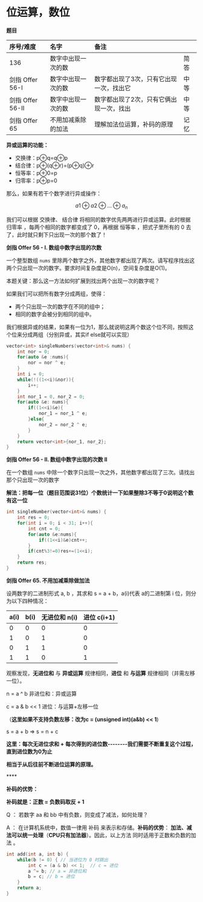 # 位运算，数位

**题目**

| 序号/难度 | 名字 | 备注 |  |
| :--- | :--- | :--- | :--- |
| 136 | 数字中出现一次的数 |  | 简答 |
| 剑指 Offer 56-I | 数字中出现一次的数 | 数字都出现了3次，只有它出现一次，找出它 | 中等 |
| 剑指 Offer 56-II | 数字中出现一次的数 | 数字都出现了2次，只有它俩出现一次，找出 | 中等 |
| 剑指 Offer 65 | 不用加减乘除的加法 | 理解加法位运算，补码的原理 | 记忆 |

**异或运算的功能：**

* 交换律：p⊕q=q⊕p 
* 结合律：p⊕\(q⊕r\)=\(p⊕q\)⊕r 
* 恒等率：p⊕0=p 
* 归零率：p⊕p=0 

那么，如果有若干个数字进行异或操作：

$$
a{1} \oplus a{2} \oplus ... \oplus a_{n}
$$

我们可以根据 交换律、 结合律 将相同的数字优先两两进行异或运算。此时根据 归零率 ，每两个相同的数字都变成了 0，再根据 恒等率 ，把式子里所有的 0 去了，此时就只剩下只出现一次的那个数了！

**剑指 Offer 56 - I. 数组中数字出现的次数**

一个整型数组 `nums` 里除两个数字之外，其他数字都出现了两次。请写程序找出这两个只出现一次的数字。要求时间复杂度是O\(n\)，空间复杂度是O\(1\)。

本题关键：那么这一方法如何扩展到找出两个出现一次的数字呢？

如果我们可以把所有数字分成两组，使得：

* 两个只出现一次的数字在不同的组中；
* 相同的数字会被分到相同的组中。

我们根据异或的结果，如果有一位为1，那么就说明这两个数这个位不同，按照这个位来分成两组（分别异或，其实if else就可以实现）

```cpp
vector<int> singleNumbers(vector<int>& nums) {
    int nor = 0;
    for(auto &e :nums){
        nor = nor ^ e;
    }
    int i = 0;
    while(!((1<<i)&nor)){
        i++;
    }
    int nor_1 = 0, nor_2 = 0;
    for(auto &e: nums){
        if((1<<i)&e){
            nor_1 = nor_1 ^ e;
        }else{
            nor_2 = nor_2 ^ e;
        }
    }
    return vector<int>{nor_1, nor_2};
}
```

**剑指 Offer 56 - II. 数组中数字出现的次数 II**

 在一个数组 `nums` 中除一个数字只出现一次之外，其他数字都出现了三次。请找出那个只出现一次的数字

**解法：把每一位（题目范围说31位）个数统计一下如果整除3不等于0说明这个数有这一位**

```cpp
int singleNumber(vector<int>& nums) {
    int res = 0;
    for(int i = 0; i < 31; i++){
        int cnt = 0;
        for(auto &e:nums){
            if((1<<i)&e)cnt++;
        }
        if(cnt%3!=0)res+=(1<<i);
    }
    return res;
}
```

**剑指 Offer 65. 不用加减乘除做加法**

设两数字的二进制形式 a, b ，其求和 s = a + b，a\(i\)代表 a的二进制第 i 位，则分为以下四种情况：

| a\(i\) | b\(i\)  | 无进位和 n\(i\) | 进位 c\(i+1\)  |
| :--- | :--- | :--- | :--- |
| 0 | 0 | 0 | 0 |
| 1 | 0 | 1 | 0 |
| 0 | 1 | 1 | 0 |
| 1 | 1 | 0 | 1 |

观察发现，**无进位和** 与 **异或运算** 规律相同，**进位** 和 **与运算** 规律相同（并需左移一位）。

n = a ^ b                           非进位和：异或运算

c = a & b &lt;&lt; 1                  进位：与运算+左移一位 ​

（**这里如果不支持负数左移：改为c = \(unsigned int\)\(a&b\) &lt;&lt; 1**\)

s = a + b =&gt; s = n + c

**这里：每次无进位求和 + 每次得到的进位数--------我们需要不断重复这个过程，直到进位数为0为止**

**相当于从后往前不断进位运算的原理。**

\*\*\*\*

**补码的优势：**

**补码就是：正数 = 负数码取反 + 1**

Q ： 若数字 aa 和 bb 中有负数，则变成了减法，如何处理？

 A ： 在计算机系统中，数值一律用 补码 来表示和存储。**补码的优势**： **加法、减法可以统一处理**（**CPU只有加法器**）。因此，以上方法 同时适用于正数和负数的加法 。

```cpp
int add(int a, int b) {
    while(b != 0) { // 当进位为 0 时跳出
        int c = (a & b) << 1;  // c = 进位
        a ^= b; // a = 非进位和
        b = c; // b = 进位
    }
    return a;
}
```


